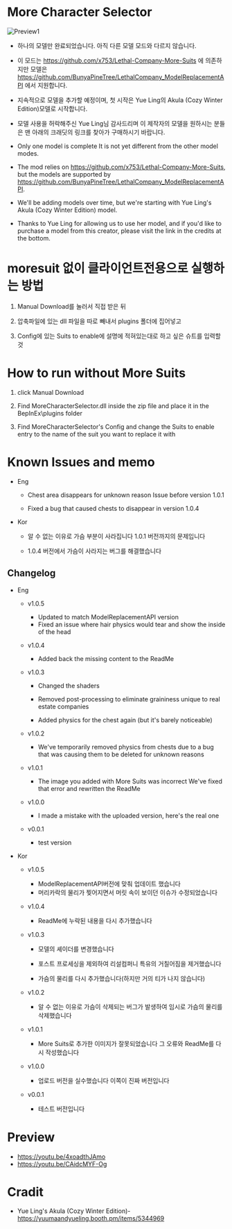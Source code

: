 # More Character Selector
![Preview1](https://i.imgur.com/o5xNaWw.png)

- 하나의 모델만 완료되었습니다. 아직 다른 모델 모드와 다르지 않습니다.
- 이 모드는 https://github.com/x753/Lethal-Company-More-Suits 에 의존하지만 모델은 https://github.com/BunyaPineTree/LethalCompany_ModelReplacementAPI 에서 지원합니다.

- 지속적으로 모델을 추가할 예정이며, 첫 시작은 Yue Ling의 Akula (Cozy Winter Edition)모델로 시작합니다.

- 모델 사용을 허락해주신 Yue Ling님 감사드리며 이 제작자의 모델을 원하시는 분들은 맨 아래의 크래딧의 링크를 찾아가 구매하시기 바랍니다.

- Only one model is complete It is not yet different from the other model modes.
- The mod relies on https://github.com/x753/Lethal-Company-More-Suits, but the models are supported by https://github.com/BunyaPineTree/LethalCompany_ModelReplacementAPI.

- We'll be adding models over time, but we're starting with Yue Ling's Akula (Cozy Winter Edition) model.

- Thanks to Yue Ling for allowing us to use her model, and if you'd like to purchase a model from this creator, please visit the link in the credits at the bottom.

# moresuit 없이 클라이언트전용으로 실행하는 방법

1. Manual Download를 눌러서 직접 받은 뒤

2. 압축파일에 있는 dll 파일을 따로 빼내서 plugins 폴더에 집어넣고

3. Config에 있는 Suits to enable에 설명에 적혀있는대로 하고 싶은 슈트를 입력할 것

# How to run without More Suits

1. click Manual Download

2. Find MoreCharacterSelector.dll inside the zip file and place it in the BepInEx\plugins folder

3. Find MoreCharacterSelector's Config and change the Suits to enable entry to the name of the suit you want to replace it with

# Known Issues and memo
- Eng
	- Chest area disappears for unknown reason Issue before version 1.0.1
	
	- Fixed a bug that caused chests to disappear in version 1.0.4
	
- Kor
	- 알 수 없는 이유로 가슴 부분이 사라집니다 1.0.1 버전까지의 문제입니다
	
	- 1.0.4 버전에서 가슴이 사라지는 버그를 해결했습니다

## Changelog
- Eng
	- v1.0.5
		- Updated to match ModelReplacementAPI version
		- Fixed an issue where hair physics would tear and show the inside of the head
		
	- v1.0.4
		- Added back the missing content to the ReadMe
		
	- v1.0.3
		- Changed the shaders
		
		- Removed post-processing to eliminate graininess unique to real estate companies
		
		- Added physics for the chest again (but it's barely noticeable)
		
	- v1.0.2
		- We've temporarily removed physics from chests due to a bug that was causing them to be deleted for unknown reasons
		
	- v1.0.1
		- The image you added with More Suits was incorrect We've fixed that error and rewritten the ReadMe
		
	- v1.0.0
		- I made a mistake with the uploaded version, here's the real one
		
	- v0.0.1
		- test version
		
- Kor
	- v1.0.5
		- ModelReplacementAPI버전에 맞춰 업데이트 했습니다
		- 머리카락의 물리가 찢어지면서 머릿 속이 보이던 이슈가 수정되었습니다
		
	- v1.0.4
		- ReadMe에 누락된 내용을 다시 추가했습니다
		
	- v1.0.3
		- 모델의 셰이더를 변경했습니다
		
		- 포스트 프로세싱을 제외하여 리설컴퍼니 특유의 거칠어짐을 제거했습니다
		
		- 가슴의 물리를 다시 추가했습니다(하지만 거의 티가 나지 않습니다)
		
	- v1.0.2
		- 알 수 없는 이유로 가슴이 삭제되는 버그가 발생하여 임시로 가슴의 물리를 삭제했습니다
		
	- v1.0.1
		- More Suits로 추가한 이미지가 잘못되었습니다 그 오류와 ReadMe를 다시 작성했습니다
		
	- v1.0.0
		- 업로드 버전을 실수했습니다 이쪽이 진짜 버전입니다
		
	- v0.0.1
		- 테스트 버전입니다
		
# Preview
- https://youtu.be/4xoadthJAmo
- https://youtu.be/CAidcMYF-Og

# Cradit
- Yue Ling's Akula (Cozy Winter Edition)-https://yuumaandyueling.booth.pm/items/5344969